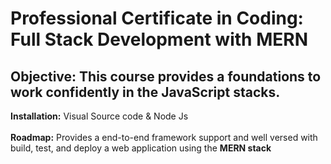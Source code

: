 # Professional Certificate in Coding: Full Stack Development with MERN
## Objective: This course provides a foundations to work **confidently** in the JavaScript stacks.    
**Installation:** Visual Source code & Node Js <br> <br>
**Roadmap:** Provides a end-to-end framework support and well versed with build, test, and deploy a web application using the **MERN stack**

